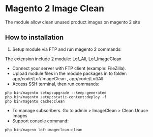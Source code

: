 # Magento 2 Image Clean

The module allow clean unused product images on magento 2 site

## How to installation

1. Setup module via FTP and run magento 2 commands:

The extension include 2 module: Lof_All, Lof_ImageClean

- Connect your server with FTP client (example: FileZilla).
- Upload module files in the module packages in to folder: app/code/Lof/ImageClean , app/code/Lof/All
- Access SSH terminal, then run commands:

```
php bin/magento setup:upgrade --keep-generated
php bin/magento setup:static-content:deploy -f
php bin/magento cache:clean
```

- To manage subscribers. Go to admin > ImageClean > Clean Unuse Images
- Support console command:
```
php bin/mageno lof:imageclean:clean
```